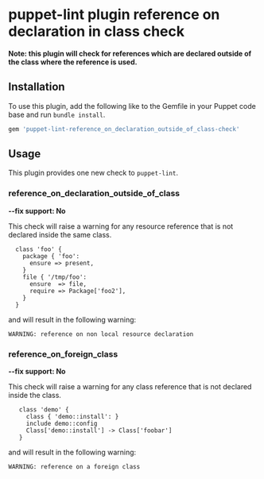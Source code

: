 # puppet-lint plugin reference on declaration in class check

**Note: this plugin will check for references which are declared outside of the class where the reference is used.**

## Installation

To use this plugin, add the following like to the Gemfile in your Puppet code
base and run `bundle install`.

```ruby
gem 'puppet-lint-reference_on_declaration_outside_of_class-check'
```

## Usage

This plugin provides one new check to `puppet-lint`.

### reference_on_declaration_outside_of_class

**--fix support: No**

This check will raise a warning for any resource reference that is not declared inside the same class.


```
  class 'foo' {
    package { 'foo':
      ensure => present,
    }
    file { '/tmp/foo':
      ensure  => file,
      require => Package['foo2'],
    }
  }
```
and will result in the following warning:

```
WARNING: reference on non local resource declaration
```

### reference_on_foreign_class

**--fix support: No**

This check will raise a warning for any class reference that is not declared inside the class.

```
   class 'demo' {
     class { 'demo::install': }
     include demo::config
     Class['demo::install'] -> Class['foobar']
   }
```
and will result in the following warning:

```
WARNING: reference on a foreign class

```
